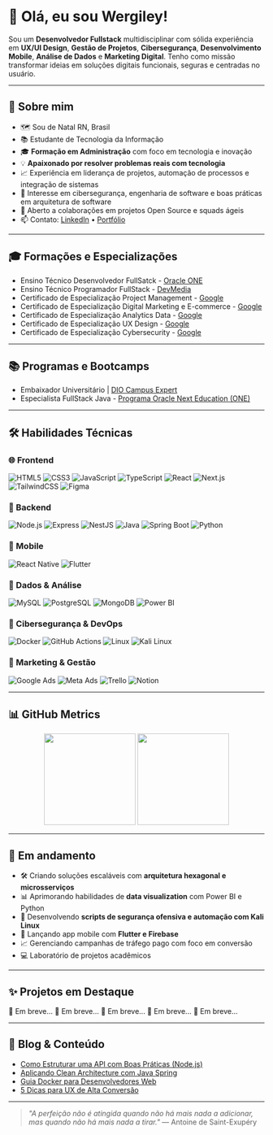 # 👋 Olá, eu sou Wergiley!

Sou um **Desenvolvedor Fullstack** multidisciplinar com sólida experiência em **UX/UI Design**, **Gestão de Projetos**, **Cibersegurança**, **Desenvolvimento Mobile**, **Análise de Dados** e **Marketing Digital**. Tenho como missão transformar ideias em soluções digitais funcionais, seguras e centradas no usuário.

---

## 💼 Sobre mim
- 🗺️ Sou de Natal RN, Brasil
- 📚 Estudante de Tecnologia da Informação
- 🎓 **Formação em Administração** com foco em tecnologia e inovação
- 💡 **Apaixonado por resolver problemas reais com tecnologia**
- 📈 Experiência em liderança de projetos, automação de processos e integração de sistemas
- 🔐 Interesse em cibersegurança, engenharia de software e boas práticas em arquitetura de software
- 🤝 Aberto a colaborações em projetos Open Source e squads ágeis
- 📫 Contato: [LinkedIn](https://linkedin.com/in/wergileyoliveira) • [Portfólio](https://wergiley.github.io/Evento_Jonada-Dev.github.io/)

---

## 🎓 Formações e Especializações
- Ensino Técnico Desenvolvedor FullSatck - <a href="">Oracle ONE</a>
- Ensino Técnico Programador FullStack - <a href="">DevMedia</a>
- Certificado de Especialização Project Management - <a href="">Google</a>
- Certificado de Especialização Digital Marketing e E-commerce - <a href="">Google</a>
- Certificado de Especialização Analytics Data - <a href="">Google</a>
- Certificado de Especialização UX Design - <a href="">Google</a>
- Certificado de Especialização Cybersecurity - <a href="">Google</a>

---

## 📚 Programas e Bootcamps
- Embaixador Universitário | <a href="">DIO Campus Expert</a>
- Especialista FullStack Java - <a href="">Programa Oracle Next Education (ONE)</a>

---

## 🛠️ Habilidades Técnicas

### 🌐 Frontend
![HTML5](https://img.shields.io/badge/-HTML5-E34F26?logo=html5&logoColor=white&style=for-the-badge)
![CSS3](https://img.shields.io/badge/-CSS3-1572B6?logo=css3&logoColor=white&style=for-the-badge)
![JavaScript](https://img.shields.io/badge/-JavaScript-F7DF1E?logo=javascript&logoColor=black&style=for-the-badge)
![TypeScript](https://img.shields.io/badge/-TypeScript-3178C6?logo=typescript&logoColor=white&style=for-the-badge)
![React](https://img.shields.io/badge/-React-61DAFB?logo=react&logoColor=000&style=for-the-badge)
![Next.js](https://img.shields.io/badge/-Next.js-000?logo=nextdotjs&logoColor=white&style=for-the-badge)
![TailwindCSS](https://img.shields.io/badge/-TailwindCSS-38B2AC?logo=tailwindcss&logoColor=white&style=for-the-badge)
![Figma](https://img.shields.io/badge/-Figma-F24E1E?logo=figma&logoColor=white&style=for-the-badge)

### 🧠 Backend
![Node.js](https://img.shields.io/badge/-Node.js-339933?logo=node.js&logoColor=white&style=for-the-badge)
![Express](https://img.shields.io/badge/-Express-000000?logo=express&logoColor=white&style=for-the-badge)
![NestJS](https://img.shields.io/badge/-NestJS-E0234E?logo=nestjs&logoColor=white&style=for-the-badge)
![Java](https://img.shields.io/badge/-Java-007396?logo=java&logoColor=white&style=for-the-badge)
![Spring Boot](https://img.shields.io/badge/-SpringBoot-6DB33F?logo=springboot&logoColor=white&style=for-the-badge)
![Python](https://img.shields.io/badge/-Python-3776AB?logo=python&logoColor=white&style=for-the-badge)

### 📱 Mobile
![React Native](https://img.shields.io/badge/-React%20Native-61DAFB?logo=react&logoColor=white&style=for-the-badge)
![Flutter](https://img.shields.io/badge/-Flutter-02569B?logo=flutter&logoColor=white&style=for-the-badge)

### 🧩 Dados & Análise
![MySQL](https://img.shields.io/badge/-MySQL-4479A1?logo=mysql&logoColor=white&style=for-the-badge)
![PostgreSQL](https://img.shields.io/badge/-PostgreSQL-4169E1?logo=postgresql&logoColor=white&style=for-the-badge)
![MongoDB](https://img.shields.io/badge/-MongoDB-47A248?logo=mongodb&logoColor=white&style=for-the-badge)
![Power BI](https://img.shields.io/badge/-Power%20BI-F2C811?logo=powerbi&logoColor=black&style=for-the-badge)

### 🔐 Cibersegurança & DevOps
![Docker](https://img.shields.io/badge/-Docker-2496ED?logo=docker&logoColor=white&style=for-the-badge)
![GitHub Actions](https://img.shields.io/badge/-GitHub%20Actions-2088FF?logo=githubactions&logoColor=white&style=for-the-badge)
![Linux](https://img.shields.io/badge/-Linux-FCC624?logo=linux&logoColor=black&style=for-the-badge)
![Kali Linux](https://img.shields.io/badge/-Kali%20Linux-268BEE?logo=kalilinux&logoColor=white&style=for-the-badge)

### 📣 Marketing & Gestão
![Google Ads](https://img.shields.io/badge/-Google%20Ads-4285F4?logo=googleads&logoColor=white&style=for-the-badge)
![Meta Ads](https://img.shields.io/badge/-Meta%20Ads-4267B2?logo=facebook&logoColor=white&style=for-the-badge)
![Trello](https://img.shields.io/badge/-Trello-0052CC?logo=trello&logoColor=white&style=for-the-badge)
![Notion](https://img.shields.io/badge/-Notion-000000?logo=notion&logoColor=white&style=for-the-badge)

---

## 📊 GitHub Metrics

<p align="center">
  <img height="180em" src="https://github-readme-stats.vercel.app/api?username=wergiley&show_icons=true&theme=radical&include_all_commits=true&count_private=true"/>
  <img height="180em" src="https://github-readme-stats.vercel.app/api/top-langs/?username=wergiley&layout=compact&langs_count=10&theme=radical"/>
</p>

---

## 🚧 Em andamento

- 🛠 Criando soluções escaláveis com **arquitetura hexagonal e microsserviços**
- 📊 Aprimorando habilidades de **data visualization** com Power BI e Python
- 🔐 Desenvolvendo **scripts de segurança ofensiva e automação com Kali Linux**
- 📱 Lançando app mobile com **Flutter e Firebase**
- 📈 Gerenciando campanhas de tráfego pago com foco em conversão
- 💻 Laboratório de projetos acadêmicos

---

## ✨ Projetos em Destaque

🔹 Em breve...
🔹 Em breve...
🔹 Em breve...
🔹 Em breve...
🔹 Em breve...

---

## 📝 Blog & Conteúdo

- [Como Estruturar uma API com Boas Práticas (Node.js)](#)
- [Aplicando Clean Architecture com Java Spring](#)
- [Guia Docker para Desenvolvedores Web](#)
- [5 Dicas para UX de Alta Conversão](#)

---

> *"A perfeição não é atingida quando não há mais nada a adicionar, mas quando não há mais nada a tirar."* — Antoine de Saint-Exupéry




